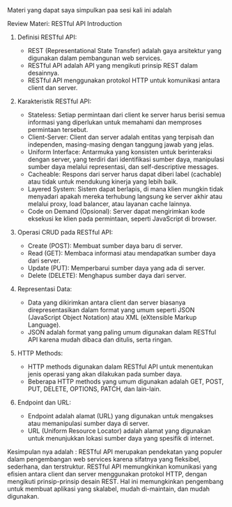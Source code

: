 Materi yang dapat saya simpulkan paa sesi kali ini adalah

Review Materi: RESTful API Introduction

1. Definisi RESTful API:
   - REST (Representational State Transfer) adalah gaya arsitektur yang digunakan dalam pembangunan web services.
   - RESTful API adalah API yang mengikuti prinsip REST dalam desainnya.
   - RESTful API menggunakan protokol HTTP untuk komunikasi antara client dan server.
  
2. Karakteristik RESTful API:
   - Stateless: Setiap permintaan dari client ke server harus berisi semua informasi yang diperlukan untuk memahami dan memproses permintaan tersebut.
   - Client-Server: Client dan server adalah entitas yang terpisah dan independen, masing-masing dengan tanggung jawab yang jelas.
   - Uniform Interface: Antarmuka yang konsisten untuk berinteraksi dengan server, yang terdiri dari identifikasi sumber daya, manipulasi sumber daya melalui representasi, dan self-descriptive messages.
   - Cacheable: Respons dari server harus dapat diberi label (cachable) atau tidak untuk mendukung kinerja yang lebih baik.
   - Layered System: Sistem dapat berlapis, di mana klien mungkin tidak menyadari apakah mereka terhubung langsung ke server akhir atau melalui proxy, load balancer, atau layanan cache lainnya.
   - Code on Demand (Opsional): Server dapat mengirimkan kode eksekusi ke klien pada permintaan, seperti JavaScript di browser.

3. Operasi CRUD pada RESTful API:
   - Create (POST): Membuat sumber daya baru di server.
   - Read (GET): Membaca informasi atau mendapatkan sumber daya dari server.
   - Update (PUT): Memperbarui sumber daya yang ada di server.
   - Delete (DELETE): Menghapus sumber daya dari server.

4. Representasi Data:
   - Data yang dikirimkan antara client dan server biasanya direpresentasikan dalam format yang umum seperti JSON (JavaScript Object Notation) atau XML (eXtensible Markup Language).
   - JSON adalah format yang paling umum digunakan dalam RESTful API karena mudah dibaca dan ditulis, serta ringan.

5. HTTP Methods:
   - HTTP methods digunakan dalam RESTful API untuk menentukan jenis operasi yang akan dilakukan pada sumber daya.
   - Beberapa HTTP methods yang umum digunakan adalah GET, POST, PUT, DELETE, OPTIONS, PATCH, dan lain-lain.

6. Endpoint dan URL: 
   - Endpoint adalah alamat (URL) yang digunakan untuk mengakses atau memanipulasi sumber daya di server.
   - URL (Uniform Resource Locator) adalah alamat yang digunakan untuk menunjukkan lokasi sumber daya yang spesifik di internet.

Kesimpulan nya adalah :
RESTful API merupakan pendekatan yang populer dalam pengembangan web services karena sifatnya yang fleksibel, sederhana, dan terstruktur. RESTful API memungkinkan komunikasi yang efisien antara client dan server menggunakan protokol HTTP, dengan mengikuti prinsip-prinsip desain REST. Hal ini memungkinkan pengembang untuk membuat aplikasi yang skalabel, mudah di-maintain, dan mudah digunakan.